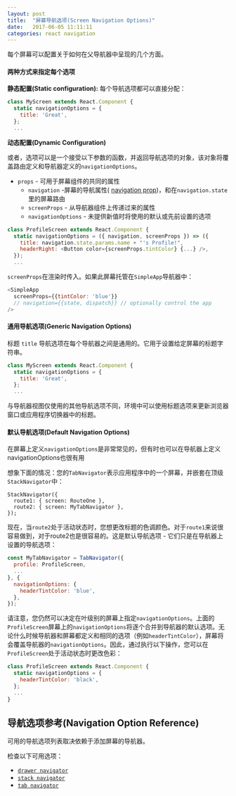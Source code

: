 ```yaml
---
layout: post
title:  "屏幕导航选项(Screen Navigation Options)"
date:   2017-06-05 11:11:11
categories: react navigation
---
```


每个屏幕可以配置关于如何在父导航器中呈现的几个方面。

#### 两种方式来指定每个选项

**静态配置(Static configuration):** 每个导航选项都可以直接分配：

```js
class MyScreen extends React.Component {
  static navigationOptions = {
    title: 'Great',
  };
  ...
```

**动态配置(Dynamic Configuration)**

或者，选项可以是一个接受以下参数的函数，并返回导航选项的对象，该对象将覆盖路由定义和导航器定义的`navigationOptions`。

- `props` - 可用于屏幕组件的共同的属性
  - `navigation` -屏幕的导航属性( [navigation prop](/docs/navigators/navigation-prop))，和在`navigation.state`里的屏幕路由
  - `screenProps` - 从导航器组件上传递过来的属性
  - `navigationOptions` - 未提供新值时将使用的默认或先前设置的选项

```js
class ProfileScreen extends React.Component {
  static navigationOptions = ({ navigation, screenProps }) => ({
    title: navigation.state.params.name + "'s Profile!",
    headerRight: <Button color={screenProps.tintColor} {...} />,
  });
  ...
```

`screenProps`在渲染时传入。如果此屏幕托管在`SimpleApp`导航器中：

```js
<SimpleApp
  screenProps={{tintColor: 'blue'}}
  // navigation={{state, dispatch}} // optionally control the app
/>
```

#### 通用导航选项(Generic Navigation Options)

标题 `title` 导航选项在每个导航器之间是通用的。它用于设置给定屏幕的标题字符串。

```js
class MyScreen extends React.Component {
  static navigationOptions = {
    title: 'Great',
  };
  ...
```

与导航器视图仅使用的其他导航选项不同，环境中可以使用标题选项来更新浏览器窗口或应用程序切换器中的标题。

#### 默认导航选项(Default Navigation Options)

在屏幕上定义`navigationOptions`是非常常见的，但有时也可以在导航器上定义navigationOptions也很有用

想象下面的情况：您的`TabNavigator`表示应用程序中的一个屏幕，并嵌套在顶级`StackNavigator`中：

```
StackNavigator({
  route1: { screen: RouteOne },
  route2: { screen: MyTabNavigator },
});
```

现在，当`route2`处于活动状态时，您想更改标题的色调颜色。对于`route1`来说很容易做到，对于route2也是很容易的。这是默认导航选项 - 它们只是在导航器上设置的导航选项：

```js
const MyTabNavigator = TabNavigator({
  profile: ProfileScreen,
  ...
}, {
  navigationOptions: {
    headerTintColor: 'blue',
  },
});
```

请注意，您仍然可以决定在叶级别的屏幕上指定`navigationOptions`。上面的`ProfileScreen`屏幕上的`navigationOptions`将逐个合并到导航器的默认选项。无论什么时候导航器和屏幕都定义和相同的选项（例如`headerTintColor`），屏幕将会覆盖导航器的`navigationOptions`。因此，通过执行以下操作，您可以在`ProfileScreen`处于活动状态时更改色彩：

```js
class ProfileScreen extends React.Component {
  static navigationOptions = {
    headerTintColor: 'black',
  };
  ...
}
```

## 导航选项参考(Navigation Option Reference)

可用的导航选项列表取决依赖于添加屏幕的导航器。

检查以下可用选项：
- [`drawer navigator`](/docs/api/navigators/DrawerNavigator.md#screen-navigation-options)
- [`stack navigator`](/docs/api/navigators/StackNavigator.md#screen-navigation-options)
- [`tab navigator`](/docs/api/navigators/TabNavigator.md#screen-navigation-options)
